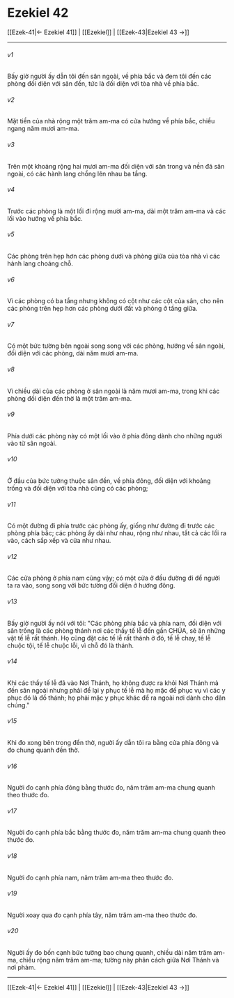 # Ezekiel 42

[[Ezek-41|← Ezekiel 41]] | [[Ezekiel]] | [[Ezek-43|Ezekiel 43 →]]
***



###### v1 
Bấy giờ người ấy dẫn tôi đến sân ngoài, về phía bắc và đem tôi đến các phòng đối diện với sân đền, tức là đối diện với tòa nhà về phía bắc. 

###### v2 
Mặt tiền của nhà rộng một trăm am-ma có cửa hướng về phía bắc, chiều ngang năm mươi am-ma. 

###### v3 
Trên một khoảng rộng hai mươi am-ma đối diện với sân trong và nền đá sân ngoài, có các hành lang chồng lên nhau ba tầng. 

###### v4 
Trước các phòng là một lối đi rộng mười am-ma, dài một trăm am-ma và các lối vào hướng về phía bắc. 

###### v5 
Các phòng trên hẹp hơn các phòng dưới và phòng giữa của tòa nhà vì các hành lang choáng chỗ. 

###### v6 
Vì các phòng có ba tầng nhưng không có cột như các cột của sân, cho nên các phòng trên hẹp hơn các phòng dưới đất và phòng ở tầng giữa. 

###### v7 
Có một bức tường bên ngoài song song với các phòng, hướng về sân ngoài, đối diện với các phòng, dài năm mươi am-ma. 

###### v8 
Vì chiều dài của các phòng ở sân ngoài là năm mươi am-ma, trong khi các phòng đối diện đền thờ là một trăm am-ma. 

###### v9 
Phía dưới các phòng này có một lối vào ở phía đông dành cho những người vào từ sân ngoài. 

###### v10 
Ở đầu của bức tường thuộc sân đền, về phía đông, đối diện với khoảng trống và đối diện với tòa nhà cũng có các phòng; 

###### v11 
Có một đường đi phía trước các phòng ấy, giống như đường đi trước các phòng phía bắc; các phòng ấy dài như nhau, rộng như nhau, tất cả các lối ra vào, cách sắp xếp và cửa như nhau. 

###### v12 
Các cửa phòng ở phía nam cũng vậy; có một cửa ở đầu đường đi để người ta ra vào, song song với bức tường đối diện ở hướng đông. 

###### v13 
Bấy giờ người ấy nói với tôi: "Các phòng phía bắc và phía nam, đối diện với sân trống là các phòng thánh nơi các thầy tế lễ đến gần CHÚA, sẽ ăn những vật tế lễ rất thánh. Họ cũng đặt các tế lễ rất thánh ở đó, tế lễ chay, tế lễ chuộc tội, tế lễ chuộc lỗi, vì chỗ đó là thánh. 

###### v14 
Khi các thầy tế lễ đã vào Nơi Thánh, họ không được ra khỏi Nơi Thánh mà đến sân ngoài nhưng phải để lại y phục tế lễ mà họ mặc để phục vụ vì các y phục đó là đồ thánh; họ phải mặc y phục khác để ra ngoài nơi dành cho dân chúng." 

###### v15 
Khi đo xong bên trong đền thờ, người ấy dẫn tôi ra bằng cửa phía đông và đo chung quanh đền thờ. 

###### v16 
Người đo cạnh phía đông bằng thước đo, năm trăm am-ma chung quanh theo thước đo. 

###### v17 
Người đo cạnh phía bắc bằng thước đo, năm trăm am-ma chung quanh theo thước đo. 

###### v18 
Người đo cạnh phía nam, năm trăm am-ma theo thước đo. 

###### v19 
Người xoay qua đo cạnh phía tây, năm trăm am-ma theo thước đo. 

###### v20 
Người ấy đo bốn cạnh bức tường bao chung quanh, chiều dài năm trăm am-ma, chiều rộng năm trăm am-ma; tường này phân cách giữa Nơi Thánh và nơi phàm.

***
[[Ezek-41|← Ezekiel 41]] | [[Ezekiel]] | [[Ezek-43|Ezekiel 43 →]]
